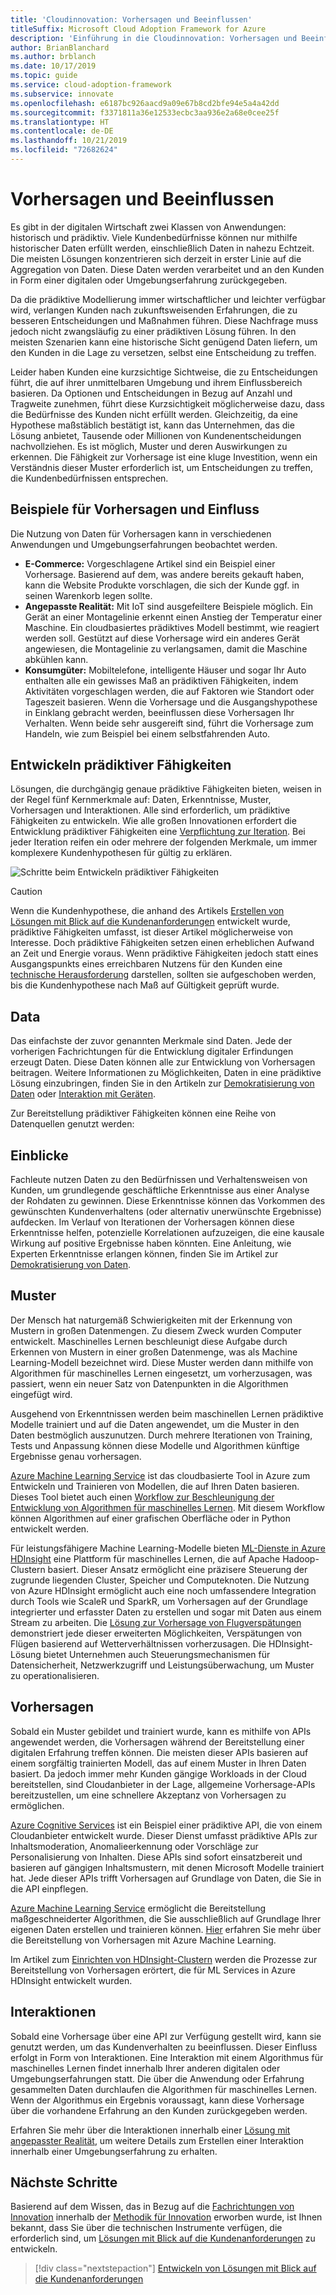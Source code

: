 ```yaml
---
title: 'Cloudinnovation: Vorhersagen und Beeinflussen'
titleSuffix: Microsoft Cloud Adoption Framework for Azure
description: 'Einführung in die Cloudinnovation: Vorhersagen und Beeinflussen'
author: BrianBlanchard
ms.author: brblanch
ms.date: 10/17/2019
ms.topic: guide
ms.service: cloud-adoption-framework
ms.subservice: innovate
ms.openlocfilehash: e6187bc926aacd9a09e67b8cd2bfe94e5a4a42dd
ms.sourcegitcommit: f3371811a36e12533ecbc3aa936e2a68e0cee25f
ms.translationtype: HT
ms.contentlocale: de-DE
ms.lasthandoff: 10/21/2019
ms.locfileid: "72682624"
---
```

# <a name="predict-and-influence"></a>Vorhersagen und Beeinflussen

Es gibt in der digitalen Wirtschaft zwei Klassen von Anwendungen: historisch und prädiktiv. Viele Kundenbedürfnisse können nur mithilfe historischer Daten erfüllt werden, einschließlich Daten in nahezu Echtzeit. Die meisten Lösungen konzentrieren sich derzeit in erster Linie auf die Aggregation von Daten. Diese Daten werden verarbeitet und an den Kunden in Form einer digitalen oder Umgebungserfahrung zurückgegeben.

Da die prädiktive Modellierung immer wirtschaftlicher und leichter verfügbar wird, verlangen Kunden nach zukunftsweisenden Erfahrungen, die zu besseren Entscheidungen und Maßnahmen führen. Diese Nachfrage muss jedoch nicht zwangsläufig zu einer prädiktiven Lösung führen. In den meisten Szenarien kann eine historische Sicht genügend Daten liefern, um den Kunden in die Lage zu versetzen, selbst eine Entscheidung zu treffen.

Leider haben Kunden eine kurzsichtige Sichtweise, die zu Entscheidungen führt, die auf ihrer unmittelbaren Umgebung und ihrem Einflussbereich basieren. Da Optionen und Entscheidungen in Bezug auf Anzahl und Tragweite zunehmen, führt diese Kurzsichtigkeit möglicherweise dazu, dass die Bedürfnisse des Kunden nicht erfüllt werden. Gleichzeitig, da eine Hypothese maßstäblich bestätigt ist, kann das Unternehmen, das die Lösung anbietet, Tausende oder Millionen von Kundenentscheidungen nachvollziehen. Es ist möglich, Muster und deren Auswirkungen zu erkennen. Die Fähigkeit zur Vorhersage ist eine kluge Investition, wenn ein Verständnis dieser Muster erforderlich ist, um Entscheidungen zu treffen, die Kundenbedürfnissen entsprechen.

## <a name="examples-of-predictions-and-influence"></a>Beispiele für Vorhersagen und Einfluss

Die Nutzung von Daten für Vorhersagen kann in verschiedenen Anwendungen und Umgebungserfahrungen beobachtet werden.

- **E-Commerce:** Vorgeschlagene Artikel sind ein Beispiel einer Vorhersage. Basierend auf dem, was andere bereits gekauft haben, kann die Website Produkte vorschlagen, die sich der Kunde ggf. in seinen Warenkorb legen sollte.
- **Angepasste Realität:** Mit IoT sind ausgefeiltere Beispiele möglich. Ein Gerät an einer Montagelinie erkennt einen Anstieg der Temperatur einer Maschine. Ein cloudbasiertes prädiktives Modell bestimmt, wie reagiert werden soll. Gestützt auf diese Vorhersage wird ein anderes Gerät angewiesen, die Montagelinie zu verlangsamen, damit die Maschine abkühlen kann.
- **Konsumgüter:** Mobiltelefone, intelligente Häuser und sogar Ihr Auto enthalten alle ein gewisses Maß an prädiktiven Fähigkeiten, indem Aktivitäten vorgeschlagen werden, die auf Faktoren wie Standort oder Tageszeit basieren. Wenn die Vorhersage und die Ausgangshypothese in Einklang gebracht werden, beeinflussen diese Vorhersagen Ihr Verhalten. Wenn beide sehr ausgereift sind, führt die Vorhersage zum Handeln, wie zum Beispiel bei einem selbstfahrenden Auto.

## <a name="developing-predictive-capabilities"></a>Entwickeln prädiktiver Fähigkeiten

Lösungen, die durchgängig genaue prädiktive Fähigkeiten bieten, weisen in der Regel fünf Kernmerkmale auf: Daten, Erkenntnisse, Muster, Vorhersagen und Interaktionen. Alle sind erforderlich, um prädiktive Fähigkeiten zu entwickeln. Wie alle großen Innovationen erfordert die Entwicklung prädiktiver Fähigkeiten eine [Verpflichtung zur Iteration](./index.md#commitment-to-iteration). Bei jeder Iteration reifen ein oder mehrere der folgenden Merkmale, um immer komplexere Kundenhypothesen für gültig zu erklären.

![Schritte beim Entwickeln prädiktiver Fähigkeiten](../../_images/innovate/predict-and-influence.png)

> [!CAUTION]
> Wenn die Kundenhypothese, die anhand des Artikels [Erstellen von Lösungen mit Blick auf die Kundenanforderungen](./build.md) entwickelt wurde, prädiktive Fähigkeiten umfasst, ist dieser Artikel möglicherweise von Interesse. Doch prädiktive Fähigkeiten setzen einen erheblichen Aufwand an Zeit und Energie voraus. Wenn prädiktive Fähigkeiten jedoch statt eines Ausgangspunkts eines erreichbaren Nutzens für den Kunden eine [technische Herausforderung](./build.md#reduce-complexity-and-delay-technical-spikes) darstellen, sollten sie aufgeschoben werden, bis die Kundenhypothese nach Maß auf Gültigkeit geprüft wurde.

## <a name="data"></a>Data

Das einfachste der zuvor genannten Merkmale sind Daten. Jede der vorherigen Fachrichtungen für die Entwicklung digitaler Erfindungen erzeugt Daten. Diese Daten können alle zur Entwicklung von Vorhersagen beitragen. Weitere Informationen zu Möglichkeiten, Daten in eine prädiktive Lösung einzubringen, finden Sie in den Artikeln zur [Demokratisierung von Daten](./data.md) oder [Interaktion mit Geräten](./devices.md).

Zur Bereitstellung prädiktiver Fähigkeiten können eine Reihe von Datenquellen genutzt werden:

## <a name="insights"></a>Einblicke

Fachleute nutzen Daten zu den Bedürfnissen und Verhaltensweisen von Kunden, um grundlegende geschäftliche Erkenntnisse aus einer Analyse der Rohdaten zu gewinnen. Diese Erkenntnisse können das Vorkommen des gewünschten Kundenverhaltens (oder alternativ unerwünschte Ergebnisse) aufdecken. Im Verlauf von Iterationen der Vorhersagen können diese Erkenntnisse helfen, potenzielle Korrelationen aufzuzeigen, die eine kausale Wirkung auf positive Ergebnisse haben könnten. Eine Anleitung, wie Experten Erkenntnisse erlangen können, finden Sie im Artikel zur [Demokratisierung von Daten](./data.md).

## <a name="patterns"></a>Muster

Der Mensch hat naturgemäß Schwierigkeiten mit der Erkennung von Mustern in großen Datenmengen. Zu diesem Zweck wurden Computer entwickelt. Maschinelles Lernen beschleunigt diese Aufgabe durch Erkennen von Mustern in einer großen Datenmenge, was als Machine Learning-Modell bezeichnet wird. Diese Muster werden dann mithilfe von Algorithmen für maschinelles Lernen eingesetzt, um vorherzusagen, was passiert, wenn ein neuer Satz von Datenpunkten in die Algorithmen eingefügt wird.

Ausgehend von Erkenntnissen werden beim maschinellen Lernen prädiktive Modelle trainiert und auf die Daten angewendet, um die Muster in den Daten bestmöglich auszunutzen. Durch mehrere Iterationen von Training, Tests und Anpassung können diese Modelle und Algorithmen künftige Ergebnisse genau vorhersagen.

[Azure Machine Learning Service](https://docs.microsoft.com/azure/machine-learning/service/overview-what-is-azure-ml) ist das cloudbasierte Tool in Azure zum Entwickeln und Trainieren von Modellen, die auf Ihren Daten basieren. Dieses Tool bietet auch einen [Workflow zur Beschleunigung der Entwicklung von Algorithmen für maschinelles Lernen](https://docs.microsoft.com/azure/machine-learning/service/concept-azure-machine-learning-architecture). Mit diesem Workflow können Algorithmen auf einer grafischen Oberfläche oder in Python entwickelt werden.

Für leistungsfähigere Machine Learning-Modelle bieten [ML-Dienste in Azure HDInsight](https://docs.microsoft.com/azure/hdinsight/r-server/r-server-overview) eine Plattform für maschinelles Lernen, die auf Apache Hadoop-Clustern basiert. Dieser Ansatz ermöglicht eine präzisere Steuerung der zugrunde liegenden Cluster, Speicher und Computeknoten. Die Nutzung von Azure HDInsight ermöglicht auch eine noch umfassendere Integration durch Tools wie ScaleR und SparkR, um Vorhersagen auf der Grundlage integrierter und erfasster Daten zu erstellen und sogar mit Daten aus einem Stream zu arbeiten. Die [Lösung zur Vorhersage von Flugverspätungen](https://docs.microsoft.com/azure/hdinsight/hdinsight-hadoop-r-scaler-sparkr) demonstriert jede dieser erweiterten Möglichkeiten, Verspätungen von Flügen basierend auf Wetterverhältnissen vorherzusagen. Die HDInsight-Lösung bietet Unternehmen auch Steuerungsmechanismen für Datensicherheit, Netzwerkzugriff und Leistungsüberwachung, um Muster zu operationalisieren.

## <a name="predictions"></a>Vorhersagen

Sobald ein Muster gebildet und trainiert wurde, kann es mithilfe von APIs angewendet werden, die Vorhersagen während der Bereitstellung einer digitalen Erfahrung treffen können. Die meisten dieser APIs basieren auf einem sorgfältig trainierten Modell, das auf einem Muster in Ihren Daten basiert. Da jedoch immer mehr Kunden gängige Workloads in der Cloud bereitstellen, sind Cloudanbieter in der Lage, allgemeine Vorhersage-APIs bereitzustellen, um eine schnellere Akzeptanz von Vorhersagen zu ermöglichen.

[Azure Cognitive Services](https://docs.microsoft.com/azure/cognitive-services) ist ein Beispiel einer prädiktive API, die von einem Cloudanbieter entwickelt wurde. Dieser Dienst umfasst prädiktive APIs zur Inhaltsmoderation, Anomalieerkennung oder Vorschläge zur Personalisierung von Inhalten. Diese APIs sind sofort einsatzbereit und basieren auf gängigen Inhaltsmustern, mit denen Microsoft Modelle trainiert hat. Jede dieser APIs trifft Vorhersagen auf Grundlage von Daten, die Sie in die API einpflegen.

[Azure Machine Learning Service](https://docs.microsoft.com/azure/machine-learning) ermöglicht die Bereitstellung maßgeschneiderter Algorithmen, die Sie ausschließlich auf Grundlage Ihrer eigenen Daten erstellen und trainieren können. [Hier](https://docs.microsoft.com/azure/machine-learning/service/how-to-deploy-and-where) erfahren Sie mehr über die Bereitstellung von Vorhersagen mit Azure Machine Learning.

Im Artikel zum [Einrichten von HDInsight-Clustern](https://docs.microsoft.com/azure/hdinsight/hdinsight-hadoop-provision-linux-clusters) werden die Prozesse zur Bereitstellung von Vorhersagen erörtert, die für ML Services in Azure HDInsight entwickelt wurden.

## <a name="interactions"></a>Interaktionen

Sobald eine Vorhersage über eine API zur Verfügung gestellt wird, kann sie genutzt werden, um das Kundenverhalten zu beeinflussen. Dieser Einfluss erfolgt in Form von Interaktionen. Eine Interaktion mit einem Algorithmus für maschinelles Lernen findet innerhalb Ihrer anderen digitalen oder Umgebungserfahrungen statt. Die über die Anwendung oder Erfahrung gesammelten Daten durchlaufen die Algorithmen für maschinelles Lernen. Wenn der Algorithmus ein Ergebnis voraussagt, kann diese Vorhersage über die vorhandene Erfahrung an den Kunden zurückgegeben werden.

Erfahren Sie mehr über die Interaktionen innerhalb einer [Lösung mit angepasster Realität](./devices.md#adjusted-reality), um weitere Details zum Erstellen einer Interaktion innerhalb einer Umgebungserfahrung zu erhalten.

## <a name="next-steps"></a>Nächste Schritte

Basierend auf dem Wissen, das in Bezug auf die [Fachrichtungen von Innovation](./invention.md) innerhalb der [Methodik für Innovation](./index.md) erworben wurde, ist Ihnen bekannt, dass Sie über die technischen Instrumente verfügen, die erforderlich sind, um [Lösungen mit Blick auf die Kundenanforderungen](./build.md) zu entwickeln.

> [!div class="nextstepaction"]
> [Entwickeln von Lösungen mit Blick auf die Kundenanforderungen](./build.md)
